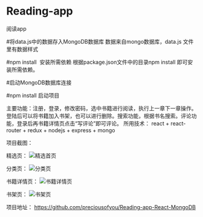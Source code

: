 # Reading-app
阅读app

#将data.js中的数据存入MongoDB数据库
数据来自mongo数据库，data.js 文件里有数据样式

#npm install  安装所需依赖
根据package.json文件中的目录npm install 即可安装所需依赖。

#启动MongoDB数据库连接

#npm install 启动项目

主要功能：注册，登录，修改密码，选中书籍进行阅读，执行上一章下一章操作。登陆后可以将书籍加入书架，也可以进行删除。搜索功能，根据书名搜索。评论功能，登录后再书籍详情页点击“写评论”即可评论。
所用技术： react + react-router + redux + nodejs + express + mongo

项目截图：

精选页：
![精选首页](https://github.com/preciousofyou/Reading-app-React-MongoDB/blob/master/images/%E5%9B%BE%E7%89%871.png)



分类页：
![分类页](https://github.com/preciousofyou/Reading-app-React-MongoDB/blob/master/images/%E5%9B%BE%E7%89%872.png)


书籍详情页：
![书籍详情页](https://github.com/preciousofyou/Reading-app-React-MongoDB/blob/master/images/%E5%9B%BE%E7%89%873.png)


书架页：
![书架页](https://github.com/preciousofyou/Reading-app-React-MongoDB/blob/master/images/%E5%9B%BE%E7%89%874.png)


项目地址： https://github.com/preciousofyou/Reading-app-React-MongoDB
